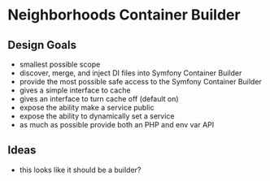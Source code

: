 # Neighborhoods Container Builder
## Design Goals
* smallest possible scope
* discover, merge, and inject DI files into Symfony Container Builder
* provide the most possible safe access to the Symfony Container Builder
* gives a simple interface to cache
* gives an interface to turn cache off (default on)
* expose the ability make a service public
* expose the ability to dynamically set a service
* as much as possible provide both an PHP and env var API

## Ideas
* this looks like it should be a builder?
